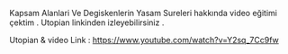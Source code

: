 Kapsam Alanlari Ve Degiskenlerin Yasam Sureleri hakkında video eğitimi çektim . Utopian linkinden izleyebilirsiniz .

Utopian & video Link : https://www.youtube.com/watch?v=Y2sq_7Cc9fw
